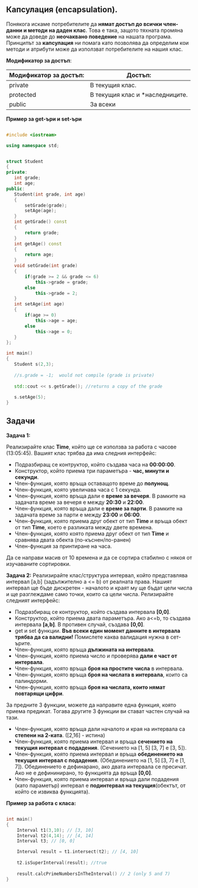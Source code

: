  ## Капсулация (encapsulation).
Понякога искаме потребителите да **нямат достъп до всички член-данни и методи на даден клас**.
Това е така, защото тяхната промяна може да доведе до **неочаквано поведение** на нашата програма. Принципът за **капсулация** ни помага като позволява да определим кои методи и атрибути може да използват потребителите на нашия клас.

 **Модификатор за достъп**:
 
| Модификатор за достъп: | Достъп:                         |
|------------------------|---------------------------------|
| private                | В текущия клас.                 |
| protected              | В текущия клас и *наследниците. |
| public                 | За всеки                        |

**Пример за get-ъри и set-ъри**

 ```c++

#include <iostream>

using namespace std;


struct Student 
{
private:
	int grade;
	int age;
public:
	Student(int grade, int age)
	{
		setGrade(grade);
		setAge(age);
	}
	int getGrade() const
	{
		return grade;
	}
	int getAge() const
	{
		return age;
	}
	void setGrade(int grade)
	{
		if(grade >= 2 && grade <= 6)
			this->grade = grade;
		else
			this->grade = 2;
	}
	int setAge(int age)
	{
		if(age >= 0)
			this->age = age;
		else
			this->age = 0;
	}
};

int main()
{
	Student s(2,3);
	
	//s.grade = -1;  would not compile (grade is private)
	
	std::cout << s.getGrade(); //returns a copy of the grade
	
	s.setAge(5); 
}

 ```


## Задачи

**Задача 1:**

Реализирайте клас **Time**, който ще се използва за работа с часове (13:05:45).
Вашият клас трябва да има следния интерфейс:

 - Подразбиращ се контруктор, който създава часа на **00:00:00**.
 - Конструктор, който приема три параметъра - **час, минути и секунди**.
 - Член-функция, която връща оставащото време до **полунощ**.
 - Член-функция, която увеличава часа с 1 секунда.
 - Член-функция, която връща дали е **време за вечеря**. В рамките на задачата време за вечеря е между **20:30** и **22:00**.
 - Член-функция, която връща дали е **време за парти**. В рамките на задачата време за парти е между **23:00** и **06:00**.
  - Член-функция, която приема друг обект от тип **Time** и връща обект от тип **Time**, което е разликата между двете времена. 
  - Член-функция, която която приема друг обект от тип **Time**  и сравнява двата обекта (по-къснен/по-ранен)
  - Член-функция за принтиране на часа.

Да се направи масив от 10 времена и да се сортира стабилно с някоя от изучаваните сортировки.

**Задача 2:**
Реализирайте клас/структура интервал, който представлява интервал  [a,b]  (задължително а <= b) от реалната права. Нашият интервал ще бъде дискретен - началото и краят му ще бъдат цели числа и ще разглеждаме само точки, които са цели числа. Релизирайте следният интерфейс:

 - Подразбиращ се контруктор, който създава интервала **[0,0]**.
 - Конструктор, който приема двата параметъра. Ако a<=b, то създава интервала **[a,b]**. В противен случай, създава **[0,0]**.
 - get и set функции. **Във всеки един момент данните в интервала трябва да са валидни!** Помислете каква валидация нужна в сет-ърите.
 - Член-функция, която връща **дължината на интервала**.
 - Член-функция, която приема число и проверява **дали е част от интервала**.
 - Член-функция, която връща **броя на простите числа** в интервала.
 - Член-функция, която връща **броя на числата в интервала**, които са палиндорми.
 - Член-функция, която връща **броя на числата, които нямат повтарящи цифри**.

За предните 3 функции, можете да направите една функция, която приема предикат. Тогава другите 3 функции ви стават частен случай на тази.

 - Член-функция, която връща дали началото и края на интервала са **степени на 2-ката**. ([2,16] - истина) 
 - Член-функция, която приема интервал и връща **сечението на текущия интервал с подадения**.  (Сечението на [1, 5]  [3, 7]  e [3, 5]).
 - Член-функция, която приема интервал и връща **обединението на текущия интервал с подадения**.  (Обединението на [1, 5]  [3, 7]  e [1, 7]). Обединението е дефинарано, ако двата интервала се пресичат. Ако не е дефининирано, то функцията да връща **[0,0]**.
 - Член-функция, която приема интервал и връща дали подадения (като параметър) интервал е **подинтервал на текущия**(обектът, от който се извиква функцията).

  **Пример за работа с класа:**
 ```c++

int main()
{
     Interval t1(3,10); // [3, 10]
     Interval t2(4,14); // [4, 14]
     Interval t3; // [0, 0]

     Interval result = t1.intersect(t2); // [4, 10]
     
     t2.isSuperInterval(result); //true
     
     result.calcPrimeNumbersInTheInterval() // 2 (only 5 and 7)
}
 ```
